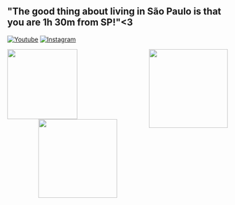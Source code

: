 ## "The good thing about living in São Paulo is that you are 1h 30m from SP!"<3
[![Youtube](https://img.shields.io/badge/YouTube-FF0000?style=for-the-badge&logo=youtube&logoColor=white)](https://www.youtube.com/channel/UCQzZTdgZUnTAbAib09uAT2A)
[![Instagram](https://img.shields.io/badge/Instagram-E4405F?style=for-the-badge&logo=instagram&logoColor=white)](https://instagram.com/_u_caio)
<br>  
  <div align="center">  
  <div >
  <img align="left" height="160em" src="https://github-readme-stats.vercel.app/api/top-langs/?username=Caio-Silveira&layout=compact&langs_count=16&theme=midnight-purple"/>
  <img  align="right" height="180em" src="https://github-readme-stats.vercel.app/api?username=Caio-Silveira&theme=midnight-purple&show_icons=true"/>
  <img align="center" height="180em" src="https://github.com/LuigiGF/LuigiGF/blob/output/github-contribution-grid-snake.svg"/>
  </div>
  </div>
</br>
